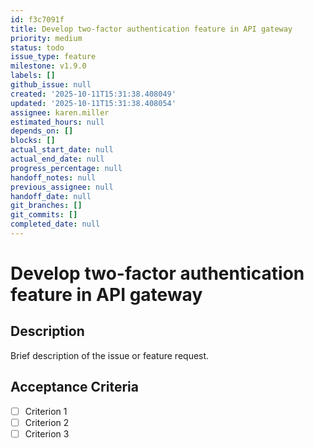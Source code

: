 ```yaml
---
id: f3c7091f
title: Develop two-factor authentication feature in API gateway
priority: medium
status: todo
issue_type: feature
milestone: v1.9.0
labels: []
github_issue: null
created: '2025-10-11T15:31:38.408049'
updated: '2025-10-11T15:31:38.408054'
assignee: karen.miller
estimated_hours: null
depends_on: []
blocks: []
actual_start_date: null
actual_end_date: null
progress_percentage: null
handoff_notes: null
previous_assignee: null
handoff_date: null
git_branches: []
git_commits: []
completed_date: null
---
```


# Develop two-factor authentication feature in API gateway

## Description

Brief description of the issue or feature request.

## Acceptance Criteria

- [ ] Criterion 1
- [ ] Criterion 2
- [ ] Criterion 3
